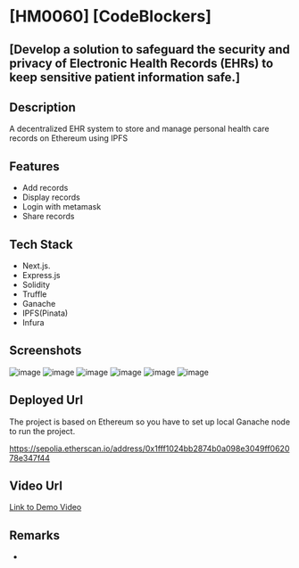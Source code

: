 # [HM0060] [CodeBlockers]

## [Develop a solution to safeguard the security and privacy of Electronic Health Records (EHRs) to keep sensitive patient information safe.]

## Description
A decentralized EHR system to store and manage personal health care records on Ethereum using IPFS

## Features
- Add records
- Display records
- Login with metamask
- Share records

## Tech Stack
- Next.js.
- Express.js
- Solidity
- Truffle
- Ganache
- IPFS(Pinata)
- Infura

## Screenshots
![image](https://github.com/Vikrant-Khedkar/HM0060_EHR/assets/64966091/dee3c903-acd4-4971-9f3e-580d18c52bdf)
![image](https://github.com/Vikrant-Khedkar/HM0060_EHR/assets/64966091/6370fc62-e310-4c5d-ad2c-d9a2ba41c791)
![image](https://github.com/Vikrant-Khedkar/HM0060_EHR/assets/64966091/35ca5f5f-c245-42f0-8ba2-cb943cfc0636)
![image](https://github.com/Vikrant-Khedkar/HM0060_EHR/assets/64966091/38bbec33-14a5-451f-ab6e-d5f4bb4dcc8a)
![image](https://github.com/Vikrant-Khedkar/HM0060_EHR/assets/64966091/ac06bb51-2afe-409d-8245-b9c180048f71)
![image](https://github.com/Vikrant-Khedkar/HM0060_EHR/assets/64966091/5fc7708f-8ce1-4c0b-a1f2-b21042a755a6)



## Deployed Url
The project is based on Ethereum so you have to set up local Ganache node to run the project. 

https://sepolia.etherscan.io/address/0x1fff1024bb2874b0a098e3049ff062078e347f44

## Video Url
[Link to Demo Video](video_url)

## Remarks
- 

